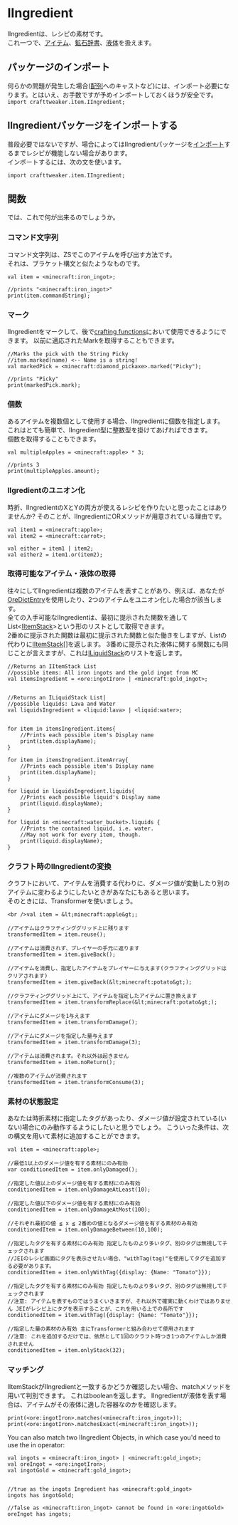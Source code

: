 # IIngredient

IIngredientは、レシピの素材です。  
これ一つで、[アイテム](/Vanilla/Items/IItemStack/)、[鉱石辞書](/Vanilla/OreDict/IOreDictEntry/)、[液体](/Vanilla/Liquids/ILiquidStack/)を扱えます。

## パッケージのインポート

何らかの問題が発生した場合([配列](/AdvancedFunctions/Arrays_and_Loops/)へのキャストなど)には、インポート必要になります。とはいえ、お手数ですが予めインポートしておくほうが安全です。  
`import crafttweaker.item.IIngredient;`

## IIngredientパッケージをインポートする

普段必要ではないですが、場合によってはIIngredientパッケージを[インポート](/AdvancedFunctions/Import/)するまでレシピが機能しない場合があります。  
インポートするには、次の文を使います。

    import crafttweaker.item.IIngredient;
    

## 関数

では、これで何が出来るのでしょうか。

### コマンド文字列

コマンド文字列は、ZSでこのアイテムを呼び出す方法です。  
それは、ブラケット構文と似たようなものです。

    val item = <minecraft:iron_ingot>;
    
    //prints "<minecraft:iron_ingot>"
    print(item.commandString);
    

### マーク

IIngredientをマークして、後で[crafting functions](/Vanilla/Recipes/Crafting/Recipe_Functions/)において使用できるようにできます。 以前に適応されたMarkを取得することもできます。

    //Marks the pick with the String Picky
    //item.marked(name) <-- Name is a string!
    val markedPick = <minecraft:diamond_pickaxe>.marked("Picky");
    
    //prints "Picky"
    print(markedPick.mark);
    

### 個数

あるアイテムを複数個として使用する場合、IIngredientに個数を指定します。  
これはとても簡単で、IIngredient型に整数型を掛けてあげればできます。  
個数を取得することもできます。

    val multipleApples = <minecraft:apple> * 3;
    
    //prints 3
    print(multipleApples.amount);
    

### IIgredientのユニオン化

時折、IIngredientのXとYの両方が使えるレシピを作りたいと思ったことはありませんか? そのことが、IIngredientにORメソッドが用意されている理由です。

    val item1 = <minecraft:apple>;
    val item2 = <minecraft:carrot>;
    
    val either = item1 | item2;
    val either2 = item1.or(item2);
    

### 取得可能なアイテム・液体の取得

往々にしてIIngredientは複数のアイテムを表すことがあり、例えば、あなたが[OreDictEntry](/Vanilla/OreDict/IOreDictEntry/)を使用したり、2つのアイテムをユニオン化した場合が該当します。  
全ての入手可能なIIngredientは、最初に提示された関数を通してList&lt;[IItemStack](/Vanilla/Items/IItemStack/)&gt;という形のリストとして取得できます。  
2番めに提示された関数は最初に提示された関数と似た働きをしますが、Listの代わりに[IItemStack](/Vanilla/Items/IItemStack/)[]を返します。 3番めに提示された液体に関する関数にも同じことが言えますが、これは[ILiquidStack](/Vanilla/Liquids/ILiquidStack/)のリストを返します。

    //Returns an IItemStack List
    //possible items: All iron ingots and the gold ingot from MC
    val itemsIngredient = <ore:ingotIron> | <minecraft:gold_ingot>;
    
    
    //Returns an ILiquidStack List|
    //possible liquids: Lava and Water
    val liquidsIngredient = <liquid:lava> | <liquid:water>;
    
    
    for item in itemsIngredient.items{
        //Prints each possible item's Display name
        print(item.displayName);
    }
    
    for item in itemsIngredient.itemArray{
        //Prints each possible item's Display name
        print(item.displayName);
    }
    
    for liquid in liquidsIngredient.liquids{
        //Prints each possible liquid's Display name
        print(liquid.displayName);
    }
    
    for liquid in <minecraft:water_bucket>.liquids {
        //Prints the contained liquid, i.e. water.
        //May not work for every item, though.
        print(liquid.displayName);
    }
    

### クラフト時のIIngredientの変換

クラフトにおいて、アイテムを消費する代わりに、ダメージ値が変動したり別のアイテムに変わるようにしたいときがあなたにもあると思います。  
そのときには、Transformerを使いましょう。

    <br />val item = &lt;minecraft:apple&gt;;
    
    //アイテムはクラフティンググリッド上に残ります
    transformedItem = item.reuse();
    
    //アイテムは消費されず、プレイヤーの手元に返ります
    transformedItem = item.giveBack();
    
    //アイテムを消費し、指定したアイテムをプレイヤーに与えます(クラフティンググリッドはクリアされます)
    transformedItem = item.giveBack(&lt;minecraft:potato&gt;);
    
    //クラフティンググリッド上にて、アイテムを指定したアイテムに置き換えます
    transformedItem = item.transformReplace(&lt;minecraft:potato&gt;);
    
    //アイテムにダメージを1与えます
    transformedItem = item.transformDamage();
    
    //アイテムにダメージを指定した量与えます
    transformedItem = item.transformDamage(3);
    
    //アイテムは消費されます。それ以外は起きません
    transformedItem = item.noReturn();
    
    //複数のアイテムが消費されます
    transformedItem = item.transformConsume(3);
    

### 素材の状態設定

あなたは時折素材に指定したタグがあったり、ダメージ値が設定されている(いない)場合にのみ動作するようにしたいと思うでしょう。 こういった条件は、次の構文を用いて素材に追加することができます。

    val item = <minecraft:apple>;
    
    //最低1以上のダメージ値を有する素材にのみ有効
    var conditionedItem = item.onlyDamaged();
    
    //指定した値以上のダメージ値を有する素材にのみ有効
    conditionedItem = item.onlyDamageAtLeast(10);
    
    //指定した値以下のダメージ値を有する素材にのみ有効
    conditionedItem = item.onlyDamageAtMost(100);
    
    //それぞれ最初の値 ≦ x ≦ 2番めの値となるダメージ値を有する素材のみ有効
    conditionedItem = item.onlyDamageBetween(10,100);
    
    //指定したタグを有する素材にのみ有効 指定したものより多いタグ、別のタグは無視してチェックされます
    //JEIのレシピ画面にタグを表示させたい場合、"withTag(tag)"を使用してタグを追加する必要があります。
    conditionedItem = item.onlyWithTag({display: {Name: "Tomato"}});
    
    //指定したタグを有する素材にのみ有効 指定したものより多いタグ、別のタグは無視してチェックされます
    //注意: アイテムを表すものではうまくいきますが、それ以外で確実に動くわけではありません JEIがレシピ上にタグを表示することが、これを用いる上での長所です
    conditionedItem = item.withTag({display: {Name: "Tomato"}});
    
    //指定した量の素材のみ有効 主にTransformerと組み合わせて使用されます
    //注意: これを追加するだけでは、依然として1回のクラフト時つき1つのアイテムしか消費されません
    conditionedItem = item.onlyStack(32);
    

### マッチング

IItemStackがIIngredientと一致するかどうか確認したい場合、matchメソッドを用いて判別できます。 これはbooleanを返します。 IIngredientが液体を表す場合は、アイテムがその液体に適した容器なのかを確認します。

    print(<ore:ingotIron>.matches(<minecraft:iron_ingot>));
    print(<ore:ingotIron>.matchesExact(<minecraft:iron_ingot>));
    

You can also match two IIngredient Objects, in which case you'd need to use the in operator:

    val ingots = <minecraft:iron_ingot> | <minecraft:gold_ingot>;
    val oreIngot = <ore:ingotIron>;
    val ingotGold = <minecraft:gold_ingot>;
    
    
    //true as the ingots Ingredient has <minecraft:gold_ingot>
    ingots has ingotGold;
    
    //false as <minecraft:iron_ingot> cannot be found in <ore:ingotGold>
    oreIngot has ingots;